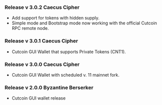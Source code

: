 ### Release v 3.0.2 Caecus Cipher

* Add support for tokens with hidden supply.
* Simple mode and Bootstrap mode now working with the official Cutcoin RPC remote node.

### Release v 3.0.1 Caecus Cipher

* Cutcoin GUI Wallet that supports Private Tokens (CNT1).

### Release v 3.0.0 Caecus Cipher

* Cutcoin GUI Wallet with scheduled v. 11 mainnet fork.

### Release v 2.0.0 Byzantine Berserker

* Cutcoin GUI wallet release
